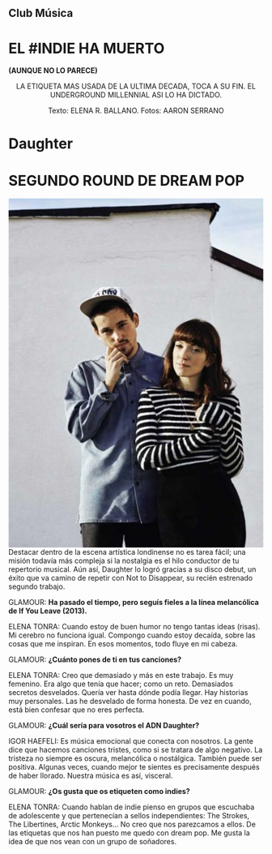 ## Club Música

# EL #INDIE HA MUERTO 
**(AUNQUE NO LO PARECE)**

<p align="center">
LA ETIQUETA MAS USADA DE LA ULTIMA DECADA, TOCA A SU FIN. EL UNDERGROUND MILLENNIAL ASI LO HA DICTADO.
</p>
<p align="center">
Texto: ELENA R. BALLANO. Fotos: AARON SERRANO
</p>

# Daughter
# SEGUNDO ROUND DE DREAM POP

<img src="/Backup/2016/2016-02-xx/f0090-01.jpg" align="right">

Destacar dentro de la escena artística londinense no es tarea fácil; una misión todavía más compleja si la nostalgia es el hilo conductor de tu repertorio musical. Aún así, Daughter lo logró gracias a su disco debut, un éxito que va camino de repetir con Not to Disappear, su recién estrenado segundo trabajo.

GLAMOUR: **Ha pasado el tiempo, pero seguís fieles a la línea melancólica de If You Leave (2013).**

ELENA TONRA: Cuando estoy de buen humor no tengo tantas ideas (risas). Mi cerebro no funciona igual. Compongo cuando estoy decaída, sobre las cosas que me inspiran. En esos momentos, todo fluye en mi cabeza.

GLAMOUR: **¿Cuánto pones de ti en tus canciones?**

ELENA TONRA: Creo que demasiado y más en este trabajo. Es muy femenino. Era algo que tenía que hacer; como un reto. Demasiados secretos desvelados. Quería ver hasta dónde podía llegar. Hay historias muy personales. Las he desvelado de forma honesta. De vez en cuando, está bien confesar que no eres perfecta.

GLAMOUR: **¿Cuál sería para vosotros el ADN Daughter?**

IGOR HAEFELI: Es música emocional que conecta con nosotros. La gente dice que hacemos canciones tristes, como si se tratara de algo negativo. La tristeza no siempre es oscura, melancólica o nostálgica. También puede ser positiva. Algunas veces, cuando mejor te sientes es precisamente después de haber llorado. Nuestra música es así, visceral.

GLAMOUR: **¿Os gusta que os etiqueten como indies?**

ELENA TONRA: Cuando hablan de indie pienso en grupos que escuchaba de adolescente y que pertenecían a sellos independientes: The Strokes, The Libertines, Arctic Monkeys... No creo que nos parezcamos a ellos. De las etiquetas que nos han puesto me quedo con dream pop. Me gusta la idea de que nos vean con un grupo de soñadores.
